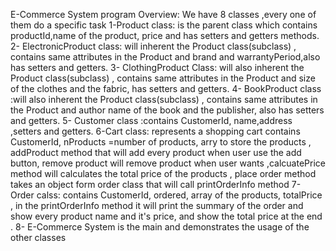E-Commerce System program 
Overview:
We have 8 classes ,every one of them do a specific task 
1-Product class: is the parent class which contains productId,name of the product, price and has setters and getters methods.
2- ElectronicProduct class: will inherent the Product class(subclass) , contains same  attributes in the Product and brand and warrantyPeriod,also has setters and getters. 
3- ClothingProduct Class: will also inherent the Product class(subclass) , contains same  attributes in the Product and size of the clothes and the fabric, has setters and getters.
4- BookProduct class :will also inherent the Product class(subclass) , contains same  attributes in the Product and author name of the book and the publisher, also has setters and getters. 
5- Customer class :contains CustomerId, name,address ,setters and getters. 
6-Cart class: represents a shopping cart contains CustomerId, nProducts =number of products, arry to store the products , addProduct method that will add every product when user use the add button, remove product will remove product when user wants ,calcuatePrice method will calculates the total price of the products , place order method takes an object form order class that will call printOrderInfo method 
7- Order calss: contains CustomerId, ordered, array of the products, totalPrice , in the printOrderInfo method it will print the summary of the order and show every product name and it's price, and show the total price at the end .
8- E-Commerce System is the main and demonstrates the usage of the other classes
